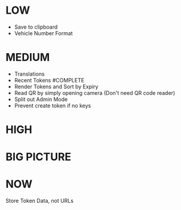 # LOW

* Save to clipboard
* Vehicle Number Format

# MEDIUM

* Translations
* Recent Tokens #COMPLETE
* Render Tokens and Sort by Expiry
* Read QR by simply opening camera (Don't need QR code reader)
* Split out Admin Mode
* Prevent create token if no keys

# HIGH

# BIG PICTURE


# NOW

Store Token Data, not URLs
